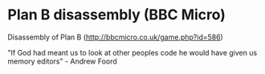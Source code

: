 # Plan B disassembly (BBC Micro)

Disassembly of Plan B (http://bbcmicro.co.uk/game.php?id=586)

"If God had meant us to look at other peoples code he would have given us memory editors" - Andrew Foord
